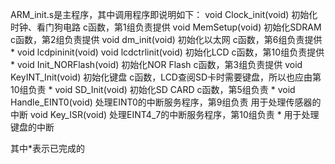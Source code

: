ARM_init.s是主程序，其中调用程序即说明如下：
void Clock_init(void)		初始化时钟、看门狗电路 c函数，第1组负责提供
void MemSetup(void)		初始化SDRAM c函数，第2组负责提供
void dm_init(void)			初始化以太网 c函数，第6组负责提供	*
void lcdpininit(void)
void lcdctrlinit(void)		初始化LCD c函数，第10组负责提供	*
void Init_NORFlash(void)		初始化NOR Flash c函数，第3组负责提供
void KeyINT_Init(void)		初始化键盘 c函数，LCD查阅SD卡时需要键盘，所以也应由第10组负责	*
void SD_Init(void)		初始化SD CARD c函数，第5组负责	*
void Handle_EINT0(void)		处理EINT0的中断服务程序，第9组负责
用于处理传感器的中断
void Key_ISR(void)		处理EINT4_7的中断服务程序，第10组负责	*
用于处理键盘的中断

其中*表示已完成的